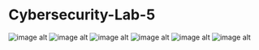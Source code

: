 # Cybersecurity-Lab-5
![image alt]()
![image alt]()
![image alt]()
![image alt]()
![image alt]()
![image alt]()
